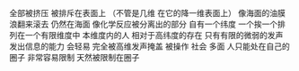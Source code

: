 全部被挤压 被排斥在表面上
（不管是几维 在它的降一维表面上）
像海面的油膜 浪翻来滚去 仍然在海面
像化学反应被分离出的部分 自有一个纬度
一个挨一个排列在一个有限维度中
本维度内的人 相对于高纬度的存在
只有有限的微弱的发声 发出信息的能力
会轻易 完全被高维发声掩盖
被操作
社会 多面
人只能处在自己的圈子 非常容易限制 天然被限制在圈子
